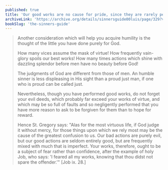 ```yaml
---
published: true
title: 'Our good works are no cause for pride, since they are rarely perfect and pure'
archiveLink: 'https://archive.org/details/sinnersguide00luis/page/329?view=theater'
bookSlug: 'the-sinners-guide'
---
```


> Another consideration which will help you acquire humility is the thought of the little you have done purely for God.
>
> How many vices assume the mask of virtue! How frequently vain-glory spoils our best works! How many times actions which shine with dazzling splendor before men have no beauty before God!
>
> The judgments of God are different from those of men. An humble sinner is less displeasing in His sight than a proud just man, if one who is proud can be called just.
>
> Nevertheless, though you have performed good works, do not forget your evil deeds, which probably far exceed your works of virtue, and which may be so full of faults and so negligently performed that you have more reason to ask to be forgiven for them than to hope for reward.
>
> Hence St. Gregory says: "Alas for the most virtuous life, if God judge it without mercy, for those things upon which we rely most may be the cause of the greatest confusion to us. Our bad actions are purely evil, but our good actions are seldom entirely good, but are frequently mixed with much that is imperfect. Your works, therefore, ought to be a subject of fear rather than confidence, after the example of holy Job, who says: 'I feared all my works, knowing that thou didst not spare the offender.'" [Job ix. 28.]